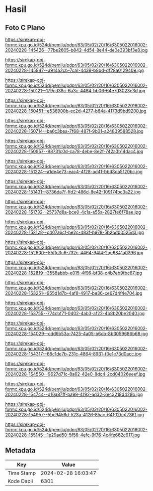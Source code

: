 # Hasil

## Foto C Plano

https://sirekap-obj-formc.kpu.go.id/524d/pemilu/pdpr/63/05/02/20/16/6305022016002-20240228-145426--77be2605-b842-4d54-8e44-de0e393bf3e8.jpg

https://sirekap-obj-formc.kpu.go.id/524d/pemilu/pdpr/63/05/02/20/16/6305022016002-20240228-145847--a914a2cb-7ca1-4d39-b8bd-df28a0129409.jpg

https://sirekap-obj-formc.kpu.go.id/524d/pemilu/pdpr/63/05/02/20/16/6305022016002-20240228-150121--179cd38c-6a3c-4484-bb06-64e7d3023e3d.jpg

https://sirekap-obj-formc.kpu.go.id/524d/pemilu/pdpr/63/05/02/20/16/6305022016002-20240228-150451--e536900b-ec2d-4277-b84a-4173d9bd9200.jpg

https://sirekap-obj-formc.kpu.go.id/524d/pemilu/pdpr/63/05/02/20/16/6305022016002-20240228-150714--ba6c3bea-7f68-487f-9b01-a24839588528.jpg

https://sirekap-obj-formc.kpu.go.id/524d/pemilu/pdpr/63/05/02/20/16/6305022016002-20240228-150957--98731c0d-ca78-4ebe-8e2f-742a3b14dac4.jpg

https://sirekap-obj-formc.kpu.go.id/524d/pemilu/pdpr/63/05/02/20/16/6305022016002-20240228-151224--a1de4e73-eac4-4f28-ad41-bbd8da5120bc.jpg

https://sirekap-obj-formc.kpu.go.id/524d/pemilu/pdpr/63/05/02/20/16/6305022016002-20240228-151431--8736da7f-ffd2-486d-8e42-109174bc3a22.jpg

https://sirekap-obj-formc.kpu.go.id/524d/pemilu/pdpr/63/05/02/20/16/6305022016002-20240228-151732--25737d8a-bce0-4c1a-a55a-2827fe6f78ae.jpg

https://sirekap-obj-formc.kpu.go.id/524d/pemilu/pdpr/63/05/02/20/16/6305022016002-20240228-152128--c407a6cf-be2c-483f-b978-5b2bdb0525d3.jpg

https://sirekap-obj-formc.kpu.go.id/524d/pemilu/pdpr/63/05/02/20/16/6305022016002-20240228-152600--55ffc3c6-732c-4464-94f4-2ae6841a0396.jpg

https://sirekap-obj-formc.kpu.go.id/524d/pemilu/pdpr/63/05/02/20/16/6305022016002-20240228-152819--3558abbb-e015-4f96-bf38-c4b7eb9fbc87.jpg

https://sirekap-obj-formc.kpu.go.id/524d/pemilu/pdpr/63/05/02/20/16/6305022016002-20240228-153251--955d1d7b-4af8-4917-be36-ce67d4f4e704.jpg

https://sirekap-obj-formc.kpu.go.id/524d/pemilu/pdpr/63/05/02/20/16/6305022016002-20240228-153755--774cbf71-0402-4ab3-af23-4b8b20be2040.jpg

https://sirekap-obj-formc.kpu.go.id/524d/pemilu/pdpr/63/05/02/20/16/6305022016002-20240228-154029--cdd6b53a-7425-4a05-b6cb-8b3059686b68.jpg

https://sirekap-obj-formc.kpu.go.id/524d/pemilu/pdpr/63/05/02/20/16/6305022016002-20240228-154317--68c1de7b-231c-4864-8931-f0e1e73d0acc.jpg

https://sirekap-obj-formc.kpu.go.id/524d/pemilu/pdpr/63/05/02/20/16/6305022016002-20240228-154550--9627d71c-8a62-42e0-8dc4-2cd04026eeef.jpg

https://sirekap-obj-formc.kpu.go.id/524d/pemilu/pdpr/63/05/02/20/16/6305022016002-20240228-154744--d16a87ff-ba99-4192-ad32-3ec3218d429b.jpg

https://sirekap-obj-formc.kpu.go.id/524d/pemilu/pdpr/63/05/02/20/16/6305022016002-20240228-154957--5bc9456d-523a-4126-85ac-64102bbf7361.jpg

https://sirekap-obj-formc.kpu.go.id/524d/pemilu/pdpr/63/05/02/20/16/6305022016002-20240228-155145--1e29ad50-5f56-4efc-9f76-4c4fe662c917.jpg


## Metadata

| Key        | Value               |
| ---------- | ------------------- |
| Time Stamp | 2024-02-28 16:03:47 |
| Kode Dapil | 6301                |



